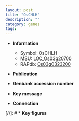 ```yaml
---
layout: post
title: "OsCHLH"
description: ""
category: genes
tags: 
---
```


* **Information**  
    + Symbol: OsCHLH  
    + MSU: [LOC_Os03g20700](http://rice.uga.edu/cgi-bin/ORF_infopage.cgi?orf=LOC_Os03g20700)  
    + RAPdb: [Os03g0323200](http://rapdb.dna.affrc.go.jp/viewer/gbrowse_details/irgsp1?name=Os03g0323200)  

* **Publication**  

* **Genbank accession number**  

* **Key message**  

* **Connection**  

[//]: # * **Key figures**  


